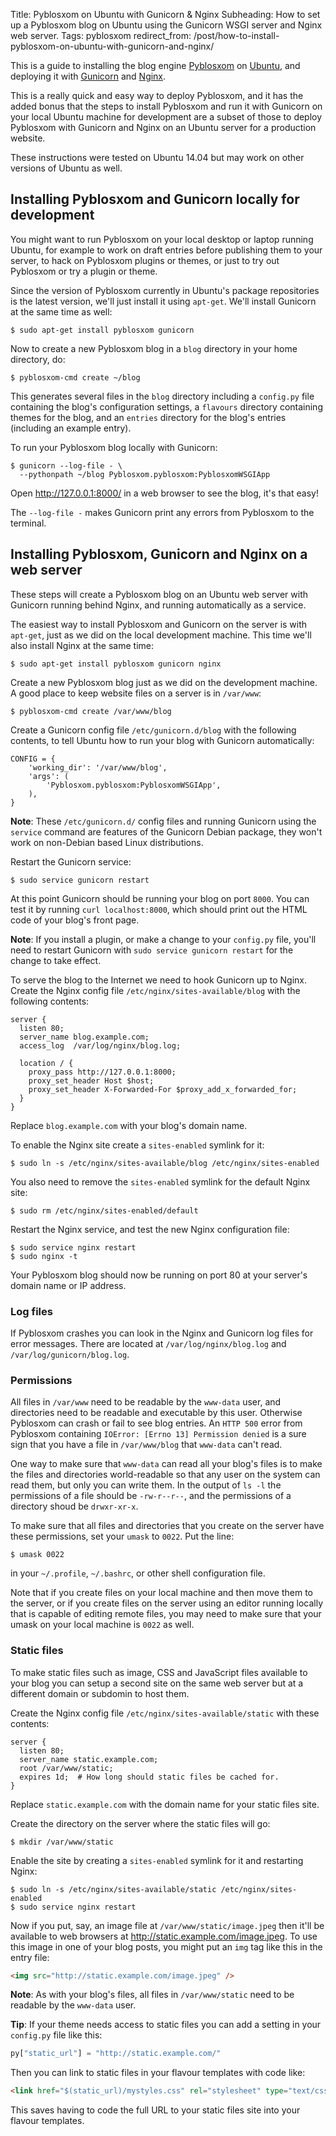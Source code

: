 Title: Pyblosxom on Ubuntu with Gunicorn &amp; Nginx
Subheading: How to set up a Pyblosxom blog on Ubuntu using the Gunicorn WSGI server and Nginx web server.
Tags: pyblosxom
redirect_from: /post/how-to-install-pyblosxom-on-ubuntu-with-gunicorn-and-nginx/

This is a guide to installing the blog engine
[Pyblosxom](http://pyblosxom.github.io/) on [Ubuntu](http://www.ubuntu.com/),
and deploying it with [Gunicorn](http://gunicorn.org/) and
[Nginx](http://nginx.org/).

This is a really quick and easy way to deploy Pyblosxom, and it has the added
bonus that the steps to install Pyblosxom and run it with Gunicorn on your
local Ubuntu machine for development are a subset of those to deploy Pyblosxom
with Gunicorn and Nginx on an Ubuntu server for a production website.

These instructions were tested on Ubuntu 14.04 but may work on other versions
of Ubuntu as well.

## Installing Pyblosxom and Gunicorn locally for development

You might want to run Pyblosxom on your local desktop or laptop running Ubuntu,
for example to work on draft entries before publishing them to your server,
to hack on Pyblosxom plugins or themes, or just to try out Pyblosxom or try a
plugin or theme.

Since the version of Pyblosxom currently in Ubuntu's package repositories is
the latest version, we'll just install it using `apt-get`. We'll install
Gunicorn at the same time as well:

```console
$ sudo apt-get install pyblosxom gunicorn
```

Now to create a new Pyblosxom blog in a `blog` directory in your home
directory, do:

```console
$ pyblosxom-cmd create ~/blog
```

This generates several files in the `blog` directory including a `config.py`
file containing the blog's configuration settings, a `flavours` directory
containing themes for the blog, and an `entries` directory for the blog's
entries (including an example entry).

To run your Pyblosxom blog locally with Gunicorn:

```console
$ gunicorn --log-file - \
  --pythonpath ~/blog Pyblosxom.pyblosxom:PyblosxomWSGIApp
```

Open <http://127.0.0.1:8000/> in a web browser to see the blog, it's that easy!

The `--log-file -` makes Gunicorn print any errors from Pyblosxom to the
terminal.


## Installing Pyblosxom, Gunicorn and Nginx on a web server

These steps will create a Pyblosxom blog on an Ubuntu web server with Gunicorn
running behind Nginx, and running automatically as a service.

The easiest way to install Pyblosxom and Gunicorn on the server is with
`apt-get`, just as we did on the local development machine. This time we'll
also install Nginx at the same time:

```console
$ sudo apt-get install pyblosxom gunicorn nginx
```

Create a new Pyblosxom blog just as we did on the development machine.
A good place to keep website files on a server is in `/var/www`:

```console
$ pyblosxom-cmd create /var/www/blog
```

Create a Gunicorn config file `/etc/gunicorn.d/blog` with the following
contents, to tell Ubuntu how to run your blog with Gunicorn automatically:

    CONFIG = {
        'working_dir': '/var/www/blog',
        'args': (
            'Pyblosxom.pyblosxom:PyblosxomWSGIApp',
        ),
    }

**Note**: These `/etc/gunicorn.d/` config files and running Gunicorn using
the `service` command are features of the Gunicorn Debian package, they won't
work on non-Debian based Linux distributions.

Restart the Gunicorn service:

```console
$ sudo service gunicorn restart
```

At this point Gunicorn should be running your blog on port `8000`. You can test
it by running `curl localhost:8000`, which should print out the HTML code of
your blog's front page.

**Note**: If you install a plugin, or make a change to your `config.py` file,
you'll need to restart Gunicorn with `sudo service gunicorn restart` for the
change to take effect.

To serve the blog to the Internet we need to hook Gunicorn up to Nginx.
Create the Nginx config file `/etc/nginx/sites-available/blog` with the
following contents:

```nginx
server {
  listen 80;
  server_name blog.example.com;
  access_log  /var/log/nginx/blog.log;

  location / {
    proxy_pass http://127.0.0.1:8000;
    proxy_set_header Host $host;
    proxy_set_header X-Forwarded-For $proxy_add_x_forwarded_for;
  }
}
```

Replace `blog.example.com` with your blog's domain name.

To enable the Nginx site create a `sites-enabled` symlink for it:

```console
$ sudo ln -s /etc/nginx/sites-available/blog /etc/nginx/sites-enabled
```

You also need to remove the `sites-enabled` symlink for the default Nginx site:

```console
$ sudo rm /etc/nginx/sites-enabled/default
```

Restart the Nginx service, and test the new Nginx configuration file:

```console
$ sudo service nginx restart
$ sudo nginx -t
```

Your Pyblosxom blog should now be running on port 80 at your server's domain
name or IP address.


### Log files

If Pyblosxom crashes you can look in the Nginx and Gunicorn log files for
error messages. There are located at `/var/log/nginx/blog.log` and
`/var/log/gunicorn/blog.log`.


### Permissions

All files in `/var/www` need to be readable by the `www-data` user, and
directories need to be readable and executable by this user. Otherwise
Pyblosxom can crash or fail to see blog entries. An `HTTP 500` error from
Pyblosxom containing `IOError: [Errno 13] Permission denied` is a sure sign
that you have a file in `/var/www/blog` that `www-data` can't read.

One way to make sure that `www-data` can read all your blog's files is to make
the files and directories world-readable so that any user on the system can
read them, but only you can write them. In the output of `ls -l` the
permissions of a file should be `-rw-r--r--`, and the permissions of a
directory shoud be `drwxr-xr-x`.

To make sure that all files and directories that you create on the server have
these permissions, set your `umask` to `0022`. Put the line:

```console
$ umask 0022
```

in your `~/.profile`, `~/.bashrc`, or other shell configuration file.

Note that if you create files on your local machine and then move them to the
server, or if you create files on the server using an editor running locally
that is capable of editing remote files, you may need to make sure that your
umask on your local machine is `0022` as well.


### Static files

To make static files such as image, CSS and JavaScript files available to your
blog you can setup a second site on the same web server but at a different
domain or subdomin to host them.

Create the Nginx config file `/etc/nginx/sites-available/static` with these
contents:

```nginx
server {
  listen 80;
  server_name static.example.com;
  root /var/www/static;
  expires 1d;  # How long should static files be cached for.
}
```

Replace `static.example.com` with the domain name for your static files site.

Create the directory on the server where the static files will go:

```console
$ mkdir /var/www/static
```

Enable the site by creating a `sites-enabled` symlink for it and restarting
Nginx:

```console
$ sudo ln -s /etc/nginx/sites-available/static /etc/nginx/sites-enabled
$ sudo service nginx restart
```

Now if you put, say, an image file at `/var/www/static/image.jpeg` then it'll
be available to web browsers at <http://static.example.com/image.jpeg>. To use
this image in one of your blog posts, you might put an `img` tag like this
in the entry file:

```html
<img src="http://static.example.com/image.jpeg" />
```

**Note**: As with your blog's files, all files in `/var/www/static` need to be
readable by the `www-data` user.

**Tip**: If your theme needs access to static files you can add a setting in
your `config.py` file like this:

```python
py["static_url"] = "http://static.example.com/"
```

Then you can link to static files in your flavour templates with code like:

```html
<link href="$(static_url)/mystyles.css" rel="stylesheet" type="text/css">
```

This saves having to code the full URL to your static files site into your
flavour templates.
